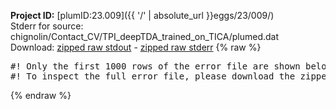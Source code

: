 **Project ID:** [plumID:23.009]({{ '/' | absolute_url }}eggs/23/009/)  
Stderr for source:  chignolin/Contact_CV/TPI_deepTDA_trained_on_TICA/plumed.dat   
Download: [zipped raw stdout](plumed.dat.plumed.stdout.txt.zip) - [zipped raw stderr](plumed.dat.plumed.stderr.txt.zip) 
{% raw %}
<pre>
#! Only the first 1000 rows of the error file are shown below
#! To inspect the full error file, please download the zipped raw stderr file above
</pre>
{% endraw %}

